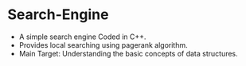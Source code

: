 # Search-Engine

* A simple search engine Coded in C++.
* Provides local searching using pagerank algorithm.
* Main Target: Understanding the basic concepts of data structures.
